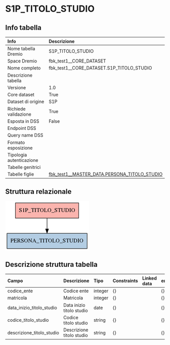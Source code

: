 # S1P_TITOLO_STUDIO

## Info tabella

| Info                     | Descrizione                                                                                               |
|:-------------------------|:----------------------------------------------------------------------------------------------------------|
| Nome tabella Dremio      | S1P_TITOLO_STUDIO                                                                                         |
| Space Dremio             | fbk_test1__CORE_DATASET                                                                                   |
| Nome completo            | fbk_test1__CORE_DATASET.S1P_TITOLO_STUDIO                                                                 |
| Descrizione tabella      |                                                                                                           |
| Versione                 | 1.0                                                                                                       |
| Core dataset             | True                                                                                                      |
| Dataset di origine       | S1P                                                                                                       |
| Richiede validazione     | True                                                                                                      |
| Esposta in DSS           | False                                                                                                     |
| Endpoint DSS             |                                                                                                           |
| Query name DSS           |                                                                                                           |
| Formato esposizione      |                                                                                                           |
| Tipologia autenticazione |                                                                                                           |
| Tabelle genitrici        |                                                                                                           |
| Tabelle figlie           | [fbk_test1__MASTER_DATA.PERSONA_TITOLO_STUDIO](/fbk_test1__MASTER_DATA/PERSONA_TITOLO_STUDIO/markdown.md) |

## Struttura relazionale

![S1P_TITOLO_STUDIO](./graph_png.png)

## Descrizione struttura tabella

| Campo                     | Descrizione               | Tipo    | Constraints   | Linked data   | errors   |
|:--------------------------|:--------------------------|:--------|:--------------|:--------------|:---------|
| codice_ente               | Codice ente               | integer | {}            |               | {}       |
| matricola                 | Matricola                 | integer | {}            |               | {}       |
| data_inizio_titolo_studio | Data inizio titolo studio | date    | {}            |               | {}       |
| codice_titolo_studio      | Codice titolo studio      | string  | {}            |               | {}       |
| descrizione_titolo_studio | Descrizione titolo studio | string  | {}            |               | {}       |

